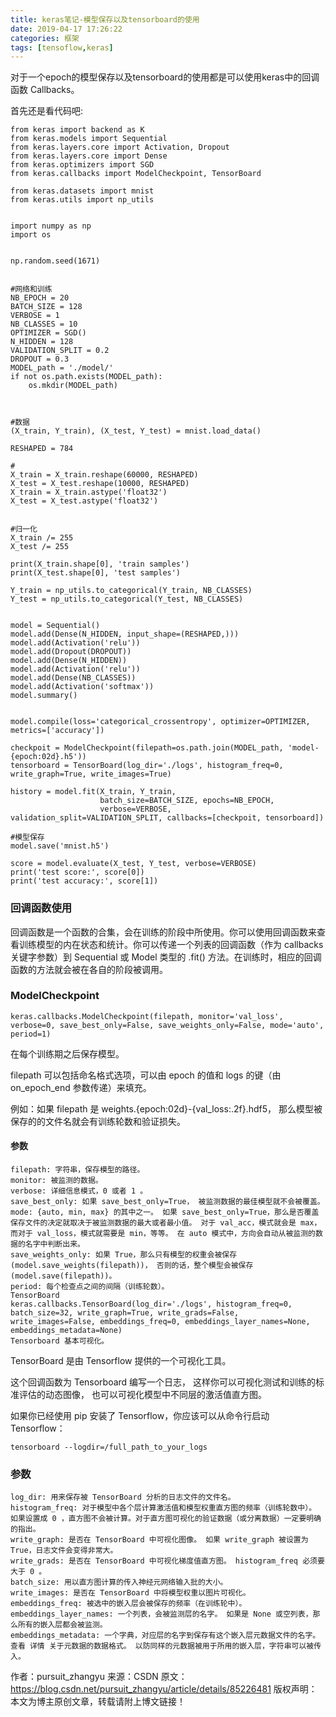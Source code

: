 ```yaml
---
title: keras笔记-模型保存以及tensorboard的使用
date: 2019-04-17 17:26:22
categories: 框架
tags: [tensoflow,keras]
---
```


对于一个epoch的模型保存以及tensorboard的使用都是可以使用keras中的回调函数 Callbacks。

首先还是看代码吧:

    from keras import backend as K
    from keras.models import Sequential
    from keras.layers.core import Activation, Dropout
    from keras.layers.core import Dense
    from keras.optimizers import SGD
    from keras.callbacks import ModelCheckpoint, TensorBoard
    
    from keras.datasets import mnist
    from keras.utils import np_utils
    
    
    import numpy as np
    import os
    
    
    np.random.seed(1671)
    
    
    #网络和训练
    NB_EPOCH = 20
    BATCH_SIZE = 128
    VERBOSE = 1
    NB_CLASSES = 10
    OPTIMIZER = SGD()
    N_HIDDEN = 128
    VALIDATION_SPLIT = 0.2
    DROPOUT = 0.3
    MODEL_path = './model/'
    if not os.path.exists(MODEL_path):
        os.mkdir(MODEL_path)
    
    
    
    #数据
    (X_train, Y_train), (X_test, Y_test) = mnist.load_data()
    
    RESHAPED = 784
    
    #
    X_train = X_train.reshape(60000, RESHAPED)
    X_test = X_test.reshape(10000, RESHAPED)
    X_train = X_train.astype('float32')
    X_test = X_test.astype('float32')
    
    
    #归一化
    X_train /= 255
    X_test /= 255
    
    print(X_train.shape[0], 'train samples')
    print(X_test.shape[0], 'test samples')
    
    Y_train = np_utils.to_categorical(Y_train, NB_CLASSES)
    Y_test = np_utils.to_categorical(Y_test, NB_CLASSES)
    
    
    model = Sequential()
    model.add(Dense(N_HIDDEN, input_shape=(RESHAPED,)))
    model.add(Activation('relu'))
    model.add(Dropout(DROPOUT))
    model.add(Dense(N_HIDDEN))
    model.add(Activation('relu'))
    model.add(Dense(NB_CLASSES))
    model.add(Activation('softmax'))
    model.summary()
    
    
    model.compile(loss='categorical_crossentropy', optimizer=OPTIMIZER, metrics=['accuracy'])
    
    checkpoit = ModelCheckpoint(filepath=os.path.join(MODEL_path, 'model-{epoch:02d}.h5'))
    tensorboard = TensorBoard(log_dir='./logs', histogram_freq=0, write_graph=True, write_images=True)
    
    history = model.fit(X_train, Y_train,
                        batch_size=BATCH_SIZE, epochs=NB_EPOCH,
                        verbose=VERBOSE, validation_split=VALIDATION_SPLIT, callbacks=[checkpoit, tensorboard])
    
    #模型保存
    model.save('mnist.h5')
    
    score = model.evaluate(X_test, Y_test, verbose=VERBOSE)
    print('test score:', score[0])
    print('test accuracy:', score[1])
 
### 回调函数使用
回调函数是一个函数的合集，会在训练的阶段中所使用。你可以使用回调函数来查看训练模型的内在状态和统计。你可以传递一个列表的回调函数（作为 callbacks 关键字参数）到 Sequential 或 Model 类型的 .fit() 方法。在训练时，相应的回调函数的方法就会被在各自的阶段被调用。

### ModelCheckpoint
    keras.callbacks.ModelCheckpoint(filepath, monitor='val_loss', verbose=0, save_best_only=False, save_weights_only=False, mode='auto', period=1)
在每个训练期之后保存模型。

filepath 可以包括命名格式选项，可以由 epoch 的值和 logs 的键（由 on_epoch_end 参数传递）来填充。

例如：如果 filepath 是 weights.{epoch:02d}-{val_loss:.2f}.hdf5， 那么模型被保存的的文件名就会有训练轮数和验证损失。

#### 参数

    filepath: 字符串，保存模型的路径。
    monitor: 被监测的数据。
    verbose: 详细信息模式，0 或者 1 。
    save_best_only: 如果 save_best_only=True， 被监测数据的最佳模型就不会被覆盖。
    mode: {auto, min, max} 的其中之一。 如果 save_best_only=True，那么是否覆盖保存文件的决定就取决于被监测数据的最大或者最小值。 对于 val_acc，模式就会是 max，而对于 val_loss，模式就需要是 min，等等。 在 auto 模式中，方向会自动从被监测的数据的名字中判断出来。
    save_weights_only: 如果 True，那么只有模型的权重会被保存 (model.save_weights(filepath))， 否则的话，整个模型会被保存 (model.save(filepath))。
    period: 每个检查点之间的间隔（训练轮数）。
    TensorBoard
    keras.callbacks.TensorBoard(log_dir='./logs', histogram_freq=0, batch_size=32, write_graph=True, write_grads=False, write_images=False, embeddings_freq=0, embeddings_layer_names=None, embeddings_metadata=None)
    Tensorboard 基本可视化。

TensorBoard 是由 Tensorflow 提供的一个可视化工具。

这个回调函数为 Tensorboard 编写一个日志， 这样你可以可视化测试和训练的标准评估的动态图像， 也可以可视化模型中不同层的激活值直方图。

如果你已经使用 pip 安装了 Tensorflow，你应该可以从命令行启动 Tensorflow：

    tensorboard --logdir=/full_path_to_your_logs

### 参数

    log_dir: 用来保存被 TensorBoard 分析的日志文件的文件名。
    histogram_freq: 对于模型中各个层计算激活值和模型权重直方图的频率（训练轮数中）。 如果设置成 0 ，直方图不会被计算。对于直方图可视化的验证数据（或分离数据）一定要明确的指出。
    write_graph: 是否在 TensorBoard 中可视化图像。 如果 write_graph 被设置为 True，日志文件会变得非常大。
    write_grads: 是否在 TensorBoard 中可视化梯度值直方图。 histogram_freq 必须要大于 0 。
    batch_size: 用以直方图计算的传入神经元网络输入批的大小。
    write_images: 是否在 TensorBoard 中将模型权重以图片可视化。
    embeddings_freq: 被选中的嵌入层会被保存的频率（在训练轮中）。
    embeddings_layer_names: 一个列表，会被监测层的名字。 如果是 None 或空列表，那么所有的嵌入层都会被监测。
    embeddings_metadata: 一个字典，对应层的名字到保存有这个嵌入层元数据文件的名字。 查看 详情 关于元数据的数据格式。 以防同样的元数据被用于所用的嵌入层，字符串可以被传入。
    
作者：pursuit_zhangyu 
来源：CSDN 
原文：https://blog.csdn.net/pursuit_zhangyu/article/details/85226481 
版权声明：本文为博主原创文章，转载请附上博文链接！